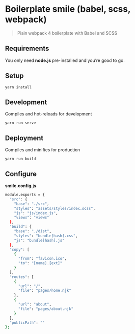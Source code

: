 Boilerplate smile (babel, scss, webpack)
===========

> Plain webpack 4 boilerplate with Babel and SCSS

## Requirements
You only need <b>node.js</b> pre-installed and you’re good to go.

## Setup
```
yarn install
```

## Development
Compiles and hot-reloads for development<br>
```
yarn run serve
```

## Deployment
Compiles and minifies for production<br>
```
yarn run build
```

## Configure
<b>smile.config.js</b>
```sh
module.exports = {
  "src": {
    "base": "./src",
    "styles": "assets/styles/index.scss",
    "js": "js/index.js",
    "views": "views"
  },
  "build": {
    "base": "./dist",
    "styles": "bundle[hash].css",
    "js": "bundle[hash].js"
  },
  "copy": [
    {
      "from": "favicon.ico",
      "to": "[name].[ext]"
    }
  ],
  "routes": [
    {
      "url": "/",
      "file": "pages/home.njk"
    },
    {
      "url": "about",
      "file": "pages/about.njk"
    }
  ],
  "publicPath": ""
};
```
